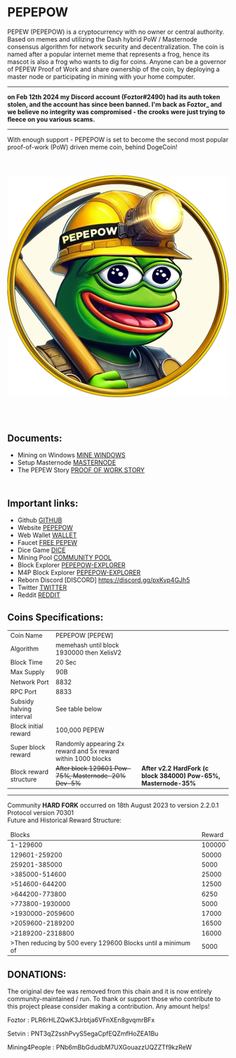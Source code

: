 # PEPEPOW

PEPEW (PEPEPOW) is a cryptocurrency with no owner or central authority. Based on memes and utilizing the Dash hybrid PoW / Masternode consensus algorithm for network security and decentralization. The coin is named after a popular internet meme that represents a frog, hence its mascot is also a frog who wants to dig for coins. Anyone can be a governor of PEPEW Proof of Work and share ownership of the coin, by deploying a master node or participating in mining with your home computer. 

<HR>
<B> on Feb 12th 2024 my Discord account (Foztor#2490) had its auth token stolen, and the account has since been banned. I'm back as Foztor_ and we believe no integrity was compromised - the crooks were just trying to fleece on you various scams.
</B> <HR>
With enough support - PEPEPOW is set to become the second most popular proof-of-work (PoW) driven meme coin, behind DogeCoin!<p>

 <div align="center" style="display: flex; flex-wrap: wrap; justify-content: center; align-items: center; gap: 1em; margin: 4em 0;">
  <img src="https://github.com/MattF42/PePe-core/blob/master/logo.png" style="width: 400px; max-width: 600px; flex-grow: 1;" />
</div>

## <br> Documents: <br>
 - Mining on Windows [MINE WINDOWS](https://github.com/MattF42/PePe-core/blob/master/doc/howtominewindows.md)
 - Setup Masternode [MASTERNODE](https://github.com/MattF42/PePe-core/blob/master/doc/runningamasternode.md)
 - The PEPEW Story [PROOF OF WORK STORY](https://github.com/MattF42/PePe-core/blob/master/doc/pepeproofofworkstory.md)

## <br> Important links: <br>
 - Github [GITHUB](https://github.com/MattF42/PePe-core/)
 - Website [PEPEPOW](https://pepepow.org/)
 - Web Wallet [WALLET](https://wallet-pepepow.foztor.net/)
 - Faucet [FREE PEPEW](https://pepepow.foztor.net/faucet/#)
 - Dice Game [DICE](https://dice-pepepow.foztor.net/)
 - Mining Pool [COMMUNITY POOL](https://community-pool.pepepow.org/)
 - Block Explorer [PEPEPOW-EXPLORER](https://explorer.pepepow.org/)
 - M4P Block Explorer [PEPEPOW-EXPLORER](https://explorer2.pepepow.org/)
 - Reborn Discord [DISCORD] https://discord.gg/pxKvp4GJh5
 - Twitter [TWITTER](https://twitter.com/PEPEWCommunity)
 - Reddit [REDDIT](https://www.reddit.com/r/PEPEWCommunity/)
  
## <h2><strong>Coins Specifications:</strong></h2>
<table>
<tbody>
<tr>
<td>Coin Name</td>
<td>PEPEPOW [PEPEW]</td>
</tr>
<tr>
<td>Algorithm</td>
<td>memehash until block 1930000 then XelisV2</td>
</tr>
<tr>
<td>Block Time</td>
<td>20 Sec</td>
</tr>
<tr>
<td>Max Supply</td>
<td>90B</td>
</tr>
<tr>
<td>Network Port</td>
<td>8832</td>
</tr>
<tr>
<td>RPC Port</td>
<td>8833</td>
</tr>
<tr>
<td>Subsidy halving interval</td>
<td>See table below</td>
</tr>
<tr>
<td>Block initial reward</td>
<td>100,000  PEPEW</td>
</tr>
<tr>
<td>Super block reward</td>
<td>Randomly appearing 2x reward and 5x reward within 1000 blocks</td>
</tr>
<tr>
<td>Block reward structure</td>
<td><s>After block 129601 Pow-75%, Masternode-20% Dev-5%</s></td>
<td><b>After v2.2 HardFork (c block 384000) Pow-65%, Masternode-35%</b></td>
</tr>
</tbody>
</table>

<HR>
Community <b>HARD FORK</b> occurred on 18th August 2023 to version 2.2.0.1 Protocol version 70301<BR>
Future and Historical Reward Structure:
<TABLE>
<THEAD>
<TD>Blocks</TD><TD>Reward</TD></THEAD>
<TBODY>
<TR>
<TD>1-129600</TD><TD>100000</TD></TR>
<TD>129601-259200</TD><TD>50000</TD></TR>
<TD>259201-385000</TD><TD>5000</TD></TR>
<TD>>385000-514600</TD><TD>25000</TD></TR>
<TD>>514600-644200</TD><TD>12500</TD></TR>
 <TD>>644200-773800</TD><TD>6250</TD></TR>
<TD>>773800-1930000</TD><TD>5000</TD></TR>
<TD>>1930000-2059600</TD><TD>17000</TD></TR>
<TD>>2059600-2189200</TD><TD>16500</TD></TR>
<TD>>2189200-2318800</TD><TD>16000</TD></TR>
<TD>>Then reducing by 500 every 129600 Blocks until a minimum of</TD><TD>5000</TD></TR>
</TBODY>
</TABLE>


## DONATIONS:

The original dev fee was removed from this chain and it is now entirely community-maintained / run. To thank or support those who contribute to this project please consider making a contribution. Any amount helps! 

Foztor : PLR6rHLZQwK3Jrbtja6VFnXEn8gvqmrBFx

Setvin : PNT3qZ2sshPvyS5egaCpfEQZmfHoZEA1Bu

Mining4People : PNb6mBbGdudbM7UXGouazzUQZZTf9kzReW 
